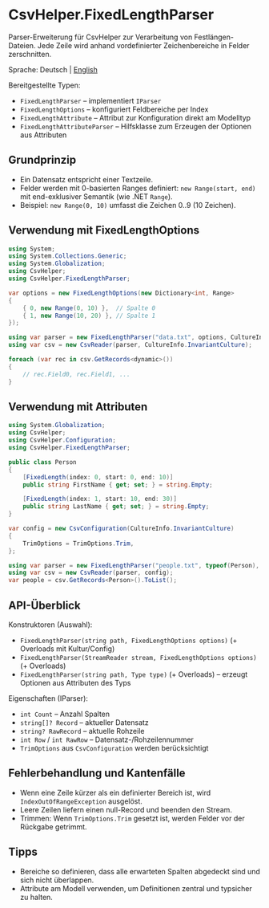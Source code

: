 # CsvHelper.FixedLengthParser

Parser-Erweiterung für CsvHelper zur Verarbeitung von Festlängen-Dateien. Jede Zeile wird anhand vordefinierter Zeichenbereiche in Felder zerschnitten.

Sprache: Deutsch | [English](README.md)

Bereitgestellte Typen:

- `FixedLengthParser` – implementiert `IParser`
- `FixedLengthOptions` – konfiguriert Feldbereiche per Index
- `FixedLengthAttribute` – Attribut zur Konfiguration direkt am Modelltyp
- `FixedLengthAttributeParser` – Hilfsklasse zum Erzeugen der Optionen aus Attributen

## Grundprinzip

- Ein Datensatz entspricht einer Textzeile.
- Felder werden mit 0-basierten Ranges definiert: `new Range(start, end)` mit end-exklusiver Semantik (wie .NET `Range`).
- Beispiel: `new Range(0, 10)` umfasst die Zeichen 0..9 (10 Zeichen).

## Verwendung mit FixedLengthOptions

```csharp
using System;
using System.Collections.Generic;
using System.Globalization;
using CsvHelper;
using CsvHelper.FixedLengthParser;

var options = new FixedLengthOptions(new Dictionary<int, Range>
{
    { 0, new Range(0, 10) },  // Spalte 0
    { 1, new Range(10, 20) }, // Spalte 1
});

using var parser = new FixedLengthParser("data.txt", options, CultureInfo.InvariantCulture);
using var csv = new CsvReader(parser, CultureInfo.InvariantCulture);

foreach (var rec in csv.GetRecords<dynamic>())
{
    // rec.Field0, rec.Field1, ...
}
```

## Verwendung mit Attributen

```csharp
using System.Globalization;
using CsvHelper;
using CsvHelper.Configuration;
using CsvHelper.FixedLengthParser;

public class Person
{
    [FixedLength(index: 0, start: 0, end: 10)]
    public string FirstName { get; set; } = string.Empty;

    [FixedLength(index: 1, start: 10, end: 30)]
    public string LastName { get; set; } = string.Empty;
}

var config = new CsvConfiguration(CultureInfo.InvariantCulture)
{
    TrimOptions = TrimOptions.Trim,
};

using var parser = new FixedLengthParser("people.txt", typeof(Person), config);
using var csv = new CsvReader(parser, config);
var people = csv.GetRecords<Person>().ToList();
```

## API-Überblick

Konstruktoren (Auswahl):

- `FixedLengthParser(string path, FixedLengthOptions options)` (+ Overloads mit Kultur/Config)
- `FixedLengthParser(StreamReader stream, FixedLengthOptions options)` (+ Overloads)
- `FixedLengthParser(string path, Type type)` (+ Overloads) – erzeugt Optionen aus Attributen des Typs

Eigenschaften (IParser):

- `int Count` – Anzahl Spalten
- `string[]? Record` – aktueller Datensatz
- `string? RawRecord` – aktuelle Rohzeile
- `int Row` / `int RawRow` – Datensatz-/Rohzeilennummer
- `TrimOptions` aus `CsvConfiguration` werden berücksichtigt

## Fehlerbehandlung und Kantenfälle

- Wenn eine Zeile kürzer als ein definierter Bereich ist, wird `IndexOutOfRangeException` ausgelöst.
- Leere Zeilen liefern einen null-Record und beenden den Stream.
- Trimmen: Wenn `TrimOptions.Trim` gesetzt ist, werden Felder vor der Rückgabe getrimmt.

## Tipps

- Bereiche so definieren, dass alle erwarteten Spalten abgedeckt sind und sich nicht überlappen.
- Attribute am Modell verwenden, um Definitionen zentral und typsicher zu halten.
